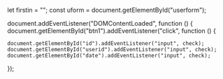 let firstin = "";
const uform = document.getElementById("userform");

document.addEventListener("DOMContentLoaded", function () {
  document.getElementById("btn1").addEventListener("click", function () {

    document.getElementById("id").addEventListener("input", check);
    document.getElementById("userid").addEventListener("input", check);
    document.getElementById("date").addEventListener("input", check);
  });
